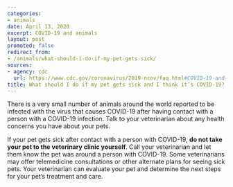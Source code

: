 ```yaml
---
categories:
- animals
date: April 13, 2020
excerpt: COVID-19 and animals
layout: post
promoted: false
redirect_from:
- /animals/what-should-i-do-if-my-pet-gets-sick/
sources:
- agency: cdc
  url: https://www.cdc.gov/coronavirus/2019-ncov/faq.html#COVID-19-and-Animals
title: What should I do if my pet gets sick and I think it’s COVID-19?
---
```


There is a very small number of animals around the world reported to be infected with the virus that causes COVID-19 after having contact with a person with a COVID-19 infection. Talk to your veterinarian about any health concerns you have about your pets.

If your pet gets sick after contact with a person with COVID-19, **do not take your pet to the veterinary clinic yourself**. Call your veterinarian and let them know the pet was around a person with COVID-19. Some veterinarians may offer telemedicine consultations or other alternate plans for seeing sick pets. Your veterinarian can evaluate your pet and determine the next steps for your pet’s treatment and care.